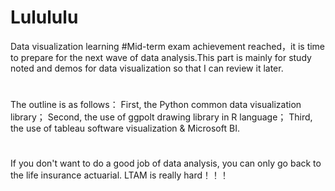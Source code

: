 # Lulululu
Data visualization learning
#Mid-term exam achievement reached，it is time to prepare for the next wave of data analysis.This part is mainly for study noted and demos for data visualization so that I can review it later.
#
The outline is as follows：
First, the Python common data visualization library；
Second, the use of ggpolt drawing library in R language；
Third, the use of tableau software visualization & Microsoft BI.
#

If you don't want to do a good job of data analysis, you can only go back to the life insurance actuarial.
LTAM is really hard！！！
